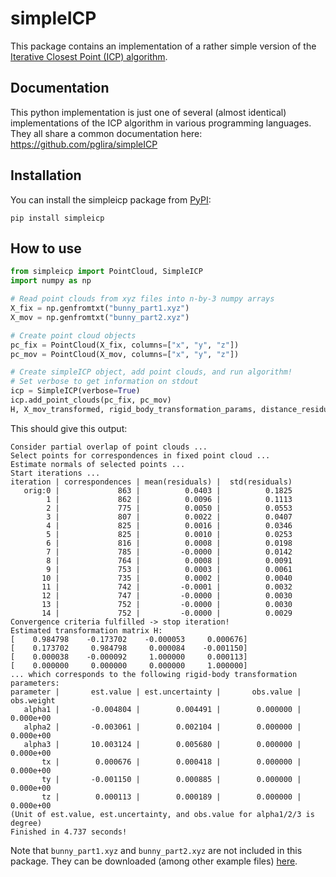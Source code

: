 # simpleICP

This package contains an implementation of a rather simple version of the [Iterative Closest Point (ICP) algorithm](https://en.wikipedia.org/wiki/Iterative_closest_point).

## Documentation

This python implementation is just one of several (almost identical) implementations of the ICP algorithm in various programming languages. They all share a common documentation here: https://github.com/pglira/simpleICP

## Installation

You can install the simpleicp package from [PyPI](https://pypi.org/project/simpleicp/):

```
pip install simpleicp
```

## How to use

```python
from simpleicp import PointCloud, SimpleICP
import numpy as np

# Read point clouds from xyz files into n-by-3 numpy arrays
X_fix = np.genfromtxt("bunny_part1.xyz")
X_mov = np.genfromtxt("bunny_part2.xyz")

# Create point cloud objects
pc_fix = PointCloud(X_fix, columns=["x", "y", "z"])
pc_mov = PointCloud(X_mov, columns=["x", "y", "z"])

# Create simpleICP object, add point clouds, and run algorithm!
# Set verbose to get information on stdout
icp = SimpleICP(verbose=True)
icp.add_point_clouds(pc_fix, pc_mov)
H, X_mov_transformed, rigid_body_transformation_params, distance_residuals = icp.run(max_overlap_distance=1)
```

This should give this output:

```
Consider partial overlap of point clouds ...
Select points for correspondences in fixed point cloud ...
Estimate normals of selected points ...
Start iterations ...
iteration | correspondences | mean(residuals) |  std(residuals)
   orig:0 |             863 |          0.0403 |          0.1825
        1 |             862 |          0.0096 |          0.1113
        2 |             775 |          0.0050 |          0.0553
        3 |             807 |          0.0022 |          0.0407
        4 |             825 |          0.0016 |          0.0346
        5 |             825 |          0.0010 |          0.0253
        6 |             816 |          0.0008 |          0.0198
        7 |             785 |         -0.0000 |          0.0142
        8 |             764 |          0.0008 |          0.0091
        9 |             753 |          0.0003 |          0.0061
       10 |             735 |          0.0002 |          0.0040
       11 |             742 |         -0.0001 |          0.0032
       12 |             747 |         -0.0000 |          0.0030
       13 |             752 |         -0.0000 |          0.0030
       14 |             752 |         -0.0000 |          0.0029
Convergence criteria fulfilled -> stop iteration!
Estimated transformation matrix H:
[    0.984798    -0.173702    -0.000053     0.000676]
[    0.173702     0.984798     0.000084    -0.001150]
[    0.000038    -0.000092     1.000000     0.000113]
[    0.000000     0.000000     0.000000     1.000000]
... which corresponds to the following rigid-body transformation parameters:
parameter |       est.value | est.uncertainty |       obs.value |      obs.weight
   alpha1 |       -0.004804 |        0.004491 |        0.000000 |       0.000e+00
   alpha2 |       -0.003061 |        0.002104 |        0.000000 |       0.000e+00
   alpha3 |       10.003124 |        0.005680 |        0.000000 |       0.000e+00
       tx |        0.000676 |        0.000418 |        0.000000 |       0.000e+00
       ty |       -0.001150 |        0.000885 |        0.000000 |       0.000e+00
       tz |        0.000113 |        0.000189 |        0.000000 |       0.000e+00
(Unit of est.value, est.uncertainty, and obs.value for alpha1/2/3 is degree)
Finished in 4.737 seconds!
```

Note that ``bunny_part1.xyz`` and ``bunny_part2.xyz`` are not included in this package. They can be downloaded (among other example files) [here](https://github.com/pglira/simpleICP/tree/master/data).